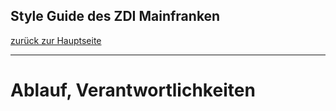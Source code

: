 ## Style Guide des ZDI Mainfranken
[zurück zur Hauptseite](Readme.md)

---

# Ablauf, Verantwortlichkeiten